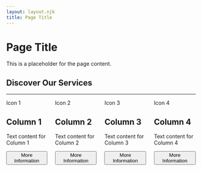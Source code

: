 ```yaml
---
layout: layout.njk
title: Page Title
---
```


# Page Title

This is a placeholder for the page content.

<section class="content">
    <h1>Discover Our Services</h1>
    <hr class="separator">
        <div class="columns">
            <div class="column">
                <div class="icon">Icon 1</div>
                <h2>Column 1</h2>
                <p>Text content for Column 1</p>
                <button class="btn">More Information</button>
            </div>
            <div class="column">
                <div class="icon">Icon 2</div>
                <h2>Column 2</h2>
                <p>Text content for Column 2</p>
                <button class="btn">More Information</button>
            </div>
            <div class="column">
                <div class="icon">Icon 3</div>
                <h2>Column 3</h2>
                <p>Text content for Column 3</p>
                <button class="btn">More Information</button>
            </div>
            <div class="column">
                <div class="icon">Icon 4</div>
                <h2>Column 4</h2>
                <p>Text content for Column 4</p>
                <button class="btn">More Information</button>
            </div>
        </div>
    </section>
